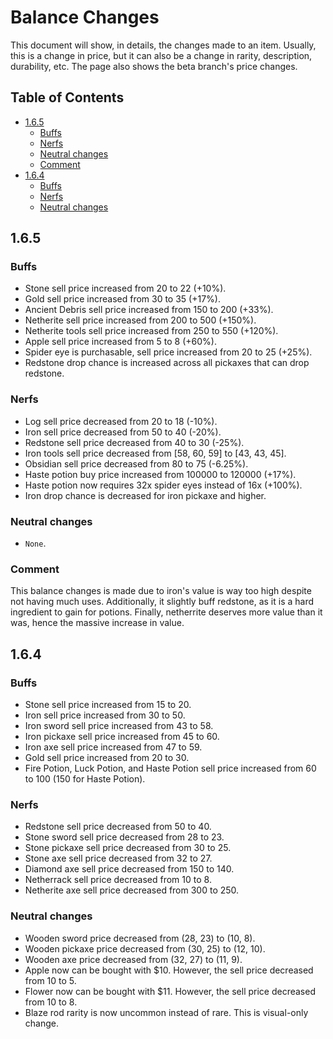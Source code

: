<!-- omit in toc -->
# Balance Changes

This document will show, in details, the changes made to an item. Usually, this is a change in price, but it can also be a change in rarity, description, durability, etc. The page also shows the beta branch's price changes.

<!-- omit in toc -->
## Table of Contents
- [1.6.5](#165)
    - [Buffs](#buffs)
    - [Nerfs](#nerfs)
    - [Neutral changes](#neutral-changes)
    - [Comment](#comment)
- [1.6.4](#164)
    - [Buffs](#buffs-1)
    - [Nerfs](#nerfs-1)
    - [Neutral changes](#neutral-changes-1)

## 1.6.5

### Buffs

- Stone sell price increased from 20 to 22 (+10%).
- Gold sell price increased from 30 to 35 (+17%).
- Ancient Debris sell price increased from 150 to 200 (+33%).
- Netherite sell price increased from 200 to 500 (+150%).
- Netherite tools sell price increased from 250 to 550 (+120%).
- Apple sell price increased from 5 to 8 (+60%).
- Spider eye is purchasable, sell price increased from 20 to 25 (+25%).
- Redstone drop chance is increased across all pickaxes that can drop redstone.

### Nerfs

- Log sell price decreased from 20 to 18 (-10%).
- Iron sell price decreased from 50 to 40 (-20%).
- Redstone sell price decreased from 40 to 30 (-25%).
- Iron tools sell price decreased from [58, 60, 59] to [43, 43, 45].
- Obsidian sell price decreased from 80 to 75 (-6.25%).
- Haste potion buy price increased from 100000 to 120000 (+17%).
- Haste potion now requires 32x spider eyes instead of 16x (+100%).
- Iron drop chance is decreased for iron pickaxe and higher.

### Neutral changes

- `None`.

### Comment

This balance changes is made due to iron's value is way too high despite not having much uses. Additionally, it slightly buff redstone, as it is a hard ingredient to gain for potions. Finally, netherrite deserves more value than it was, hence the massive increase in value.

## 1.6.4

### Buffs

- Stone sell price increased from 15 to 20.
- Iron sell price increased from 30 to 50.
- Iron sword sell price increased from 43 to 58.
- Iron pickaxe sell price increased from 45 to 60.
- Iron axe sell price increased from 47 to 59.
- Gold sell price increased from 20 to 30.
- Fire Potion, Luck Potion, and Haste Potion sell price increased from 60 to 100 (150 for Haste Potion).

### Nerfs

- Redstone sell price decreased from 50 to 40.
- Stone sword sell price decreased from 28 to 23.
- Stone pickaxe sell price decreased from 30 to 25.
- Stone axe sell price decreased from 32 to 27.
- Diamond axe sell price decreased from 150 to 140.
- Netherrack sell price decreased from 10 to 8.
- Netherite axe sell price decreased from 300 to 250.

### Neutral changes

- Wooden sword price decreased from (28, 23) to (10, 8).
- Wooden pickaxe price decreased from (30, 25) to (12, 10).
- Wooden axe price decreased from (32, 27) to (11, 9).
- Apple now can be bought with $10. However, the sell price decreased from 10 to 5.
- Flower now can be bought with $11. However, the sell price decreased from 10 to 8.
- Blaze rod rarity is now uncommon instead of rare. This is visual-only change.
